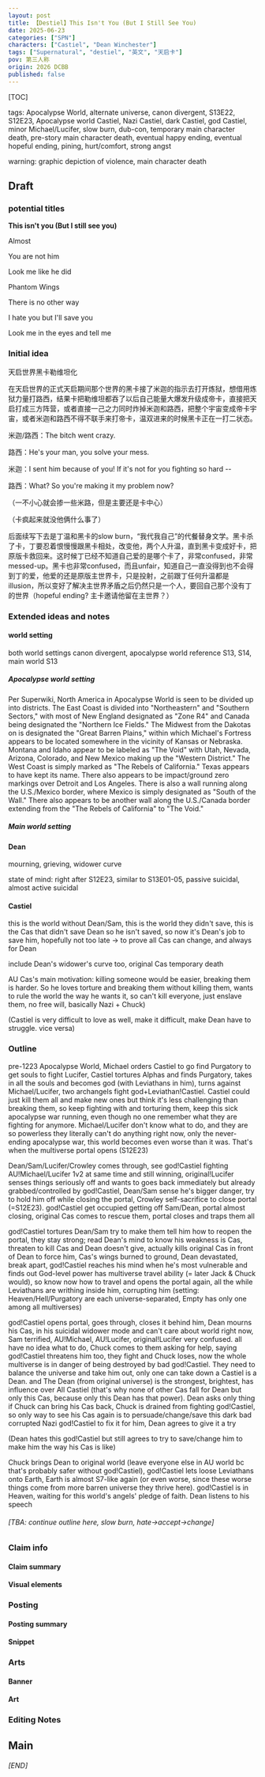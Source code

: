 ```yaml
---
layout: post
title: 【Destiel】This Isn't You (But I Still See You)
date: 2025-06-23
categories: ["SPN"]
characters: ["Castiel", "Dean Winchester"]
tags: ["Supernatural", "destiel", "英文", "天启卡"]
pov: 第三人称
origin: 2026 DCBB
published: false
---
```


[TOC]

tags: Apocalypse World, alternate universe, canon divergent, S13E22, S12E23, Apocalypse world Castiel, Nazi Castiel, dark Castiel, god Castiel, minor Michael/Lucifer, slow burn, dub-con, temporary main character death, pre-story main character death, eventual happy ending, eventual hopeful ending, pining, hurt/comfort, strong angst

warning: graphic depiction of violence, main character death

## Draft

### potential titles

**This isn't you (But I still see you)**

Almost

You are not him

Look me like he did

Phantom Wings

There is no other way

I hate you but I'll save you

Look me in the eyes and tell me

### Initial idea

天启世界黑卡勒维坦化

在天启世界的正式天启期间那个世界的黑卡接了米迦的指示去打开炼狱，想借用炼狱力量打路西，结果卡把勒维坦都吞了以后自己能量大爆发升级成帝卡，直接把天启打成三方阵营，或者直接一己之力同时炸掉米迦和路西，把整个宇宙变成帝卡宇宙，或者米迦和路西不得不联手来打帝卡，温双进来的时候黑卡正在一打二状态。

米迦/路西：The bitch went crazy.

路西：He's your man, you solve your mess.

米迦：I sent him because of you! If it's not for you fighting so hard --

路西：What? So you're making it my problem now?

（一不小心就会掺一些米路，但是主要还是卡中心）

（卡疯起来就没他俩什么事了）

后面续写下去是丁温和黑卡的slow burn，“我代我自己”的代餐替身文学。黑卡杀了卡，丁要忍着恨慢慢跟黑卡相处，改变他，两个人升温，直到黑卡变成好卡，把原版卡救回来。这时候丁已经不知道自己爱的是哪个卡了，非常confused，非常messed-up。黑卡也非常confused，而且unfair，知道自己一直没得到也不会得到丁的爱，他爱的还是原版主世界卡，只是投射，之前跟丁任何升温都是illusion，所以变好了解决主世界矛盾之后仍然只是一个人，要回自己那个没有丁的世界（hopeful ending? 主卡邀请他留在主世界？）

### Extended ideas and notes

#### world setting

both world settings canon divergent, apocalypse world reference S13, S14, main world S13

##### Apocalypse world setting

Per Superwiki, North America in Apocalypse World is seen to be divided up into districts. The East Coast is divided into "Northeastern" and "Southern Sectors," with most of New England designated as "Zone R4" and Canada being designated the "Northern Ice Fields." The Midwest from the Dakotas on is designated the "Great Barren Plains," within which Michael's Fortress appears to be located somewhere in the vicinity of Kansas or Nebraska. Montana and Idaho appear to be labeled as "The Void" with Utah, Nevada, Arizona, Colorado, and New Mexico making up the "Western District." The West Coast is simply marked as "The Rebels of California." Texas appears to have kept its name. There also appears to be impact/ground zero markings over Detroit and Los Angeles. There is also a wall running along the U.S./Mexico border, where Mexico is simply designated as "South of the Wall." There also appears to be another wall along the U.S./Canada border extending from the "The Rebels of California" to "The Void."

##### Main world setting

#### Dean

mourning, grieving, widower curve

state of mind: right after S12E23, similar to S13E01-05, passive suicidal, almost active suicidal

#### Castiel

this is the world without Dean/Sam, this is the world they didn't save, this is the Cas that didn't save Dean so he isn't saved, so now it's Dean's job to save him, hopefully not too late → to prove all Cas can change, and always for Dean

include Dean's widower's curve too, original Cas temporary death

AU Cas's main motivation: killing someone would be easier, breaking them is harder. So he loves torture and breaking them without killing them, wants to rule the world the way he wants it, so can't kill everyone, just enslave them, no free will, basically Nazi + Chuck)

(Castiel is very difficult to love as well, make it difficult, make Dean have to struggle. vice versa)

### Outline

pre-1223 Apocalypse World, Michael orders Castiel to go find Purgatory to get souls to fight Lucifer, Castiel tortures Alphas and finds Purgatory, takes in all the souls and becomes god (with Leviathans in him), turns against Michael/Lucifer, two archangels fight god+Leviathan!Castiel. Castiel could just kill them all and make new ones but think it's less challenging than breaking them, so keep fighting with and torturing them, keep this sick apocalypse war running, even though no one remember what they are fighting for anymore. Michael/Lucifer don't know what to do, and they are so powerless they literally can't do anything right now, only the never-ending apocalypse war, this world becomes even worse than it was. That's when the multiverse portal opens (S12E23)

Dean/Sam/Lucifer/Crowley comes through, see god!Castiel fighting AU!Michael/Lucifer 1v2 at same time and still winning, original!Lucifer senses things seriously off and wants to goes back immediately but already grabbed/controlled by god!Castiel, Dean/Sam sense he's bigger danger, try to hold him off while closing the portal, Crowley self-sacrifice to close portal (=S12E23). god!Castiel get occupied getting off Sam/Dean, portal almost closing, original Cas comes to rescue them, portal closes and traps them all

god!Castiel tortures Dean/Sam try to make them tell him how to reopen the portal, they stay strong; read Dean's mind to know his weakness is Cas, threaten to kill Cas and Dean doesn't give, actually kills original Cas in front of Dean to force him, Cas's wings burned to ground, Dean devastated, break apart, god!Castiel reaches his mind when he's most vulnerable and finds out God-level power has multiverse travel ability (= later Jack & Chuck would), so know now how to travel and opens the portal again, all the while Leviathans are writhing inside him, corrupting him (setting: Heaven/Hell/Purgatory are each universe-separated, Empty has only one among all multiverses)

god!Castiel opens portal, goes through, closes it behind him, Dean mourns his Cas, in his suicidal widower mode and can't care about world right now, Sam terrified, AU!Michael, AU!Lucifer, original!Lucifer very confused. all have no idea what to do, Chuck comes to them asking for help, saying god!Castiel threatens him too, they fight and Chuck loses, now the whole multiverse is in danger of being destroyed by bad god!Castiel. They need to balance the universe and take him out, only one can take down a Castiel is a Dean. and The Dean (from original universe) is the strongest, brightest, has influence over All Castiel (that's why none of other Cas fall for Dean but only this Cas, because only this Dean has that power). Dean asks only thing if Chuck can bring his Cas back, Chuck is drained from fighting god!Castiel, so only way to see his Cas again is to persuade/change/save this dark bad corrupted Nazi god!Castiel to fix it for him, Dean agrees to give it a try

(Dean hates this god!Castiel but still agrees to try to save/change him to make him the way his Cas is like)

Chuck brings Dean to original world (leave everyone else in AU world bc that's probably safer without god!Castiel), god!Castiel lets loose Leviathans onto Earth, Earth is almost S7-like again (or even worse, since these worse things come from more barren universe they thrive here). god!Castiel is in Heaven, waiting for this world's angels' pledge of faith. Dean listens to his speech



###### [TBA: continue outline here, slow burn, hate→accept→change]

### Claim info

#### Claim summary

#### Visual elements

### Posting

#### Posting summary

#### Snippet

### Arts

#### Banner

#### Art

### Editing Notes

## Main

###### [END]

